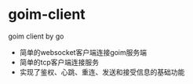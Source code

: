 # goim-client
goim client by go

- 简单的websocket客户端连接goim服务端
- 简单的tcp客户端连接服务
- 实现了鉴权、心跳、重连、发送和接受信息的基础功能
